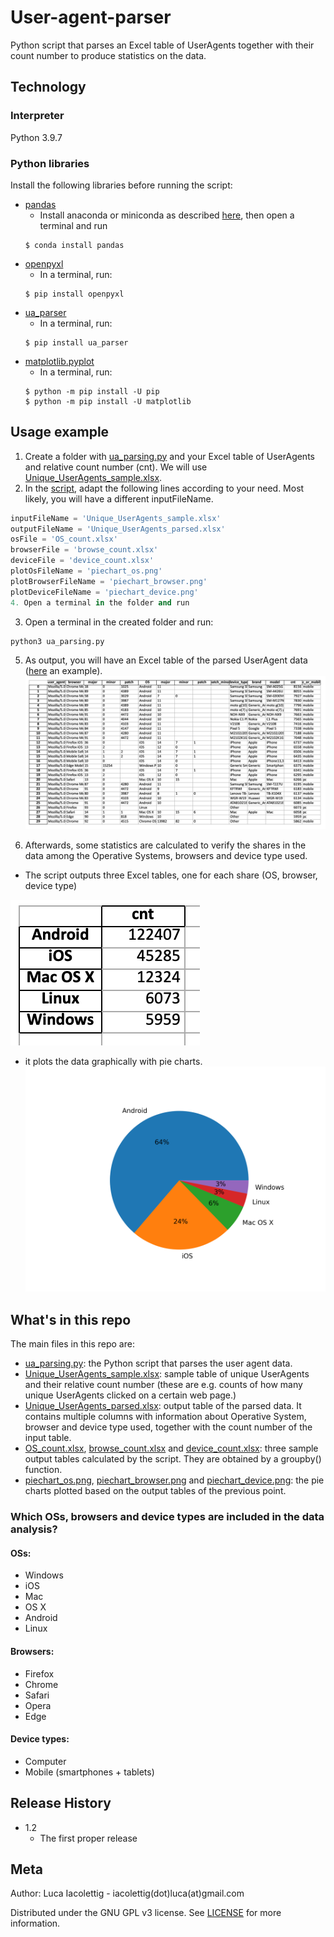 # User-agent-parser
Python script that parses an Excel table of UserAgents together with their count number to produce statistics on the data.

## Technology
### Interpreter
Python 3.9.7

### Python libraries
Install the following libraries before running the script:
* [pandas](https://pandas.pydata.org/)
  * Install anaconda or miniconda as described [here](https://pandas.pydata.org/pandas-docs/stable/getting_started/install.html), then open a terminal and run
  ```
  $ conda install pandas
  ```
* [openpyxl](https://openpyxl.readthedocs.io/en/stable/)
  * In a terminal, run:
  ```
  $ pip install openpyxl
  ```
* [ua_parser](https://github.com/ua-parser/uap-python)
  * In a terminal, run:
  ```
  $ pip install ua_parser
  ```
* [matplotlib.pyplot](https://matplotlib.org/stable/api/_as_gen/matplotlib.pyplot.html)
  * In a terminal, run:
  ```
  $ python -m pip install -U pip
  $ python -m pip install -U matplotlib 
  ```

## Usage example
1. Create a folder with [ua_parsing.py](https://github.com/lucalevi/User-agent-parser/blob/main/ua_parsing.py) and your Excel table of UserAgents and relative count number (cnt). We will use [Unique_UserAgents_sample.xlsx](https://github.com/lucalevi/User-agent-parser/blob/main/Unique_UserAgents_sample.xlsx).
2. In the [script](https://github.com/lucalevi/User-agent-parser/blob/main/ua_parsing.py), adapt the following lines according to your need. Most likely, you will have a different inputFileName.
```python
inputFileName = 'Unique_UserAgents_sample.xlsx'
outputFileName = 'Unique_UserAgents_parsed.xlsx'
osFile = 'OS_count.xlsx'
browserFile = 'browse_count.xlsx'
deviceFile = 'device_count.xlsx'
plotOsFileName = 'piechart_os.png'
plotBrowserFileName = 'piechart_browser.png'
plotDeviceFileName = 'piechart_device.png'
4. Open a terminal in the folder and run
```
3. Open a terminal in the created folder and run:
```
python3 ua_parsing.py
```
5. As output, you will have an Excel table of the parsed UserAgent data ([here](https://github.com/lucalevi/User-agent-parser/blob/main/Unique_UserAgents_parsed.xlsx) an example).
![Parsed UserAgent data](https://github.com/lucalevi/User-agent-parser/blob/main/Unique_UserAgents_parsed.png "Parsed UserAgent data")

6. Afterwards, some statistics are calculated to verify the shares in the data among the Operative Systems, browsers and device type used. 
 * The script outputs three Excel tables, one for each share (OS, browser, device type)
  
 ![Example of output table](https://github.com/lucalevi/User-agent-parser/blob/main/OS_count.png "Example of OS output table")
 * it plots the data graphically with pie charts.
 ![Example of OS share pie chart](https://github.com/lucalevi/User-agent-parser/blob/main/piechart_os.png "Example of OS share pie chart")


## What's in this repo
The main files in this repo are:
* [ua_parsing.py](https://github.com/lucalevi/User-agent-parser/blob/main/ua_parsing.py): the Python script that parses the user agent data.
* [Unique_UserAgents_sample.xlsx](https://github.com/lucalevi/User-agent-parser/blob/main/Unique_UserAgents_sample.xlsx): sample table of unique UserAgents and their relative count number (these are e.g. counts of how many unique UserAgents clicked on a certain web page.)
* [Unique_UserAgents_parsed.xlsx](https://github.com/lucalevi/User-agent-parser/blob/main/Unique_UserAgents_parsed.xlsx): output table of the parsed data. It contains multiple columns with information about Operative System, browser and device type used, together with the count number of the input table.
* [OS_count.xlsx](https://github.com/lucalevi/User-agent-parser/blob/main/OS_count.xlsx), [browse_count.xlsx](https://github.com/lucalevi/User-agent-parser/blob/main/browse_count.xlsx) and [device_count.xlsx](https://github.com/lucalevi/User-agent-parser/blob/main/device_count.xlsx): three sample output tables calculated by the script. They are obtained by a groupby() function.
* [piechart_os.png](https://github.com/lucalevi/User-agent-parser/blob/main/piechart_os.png), [piechart_browser.png](https://github.com/lucalevi/User-agent-parser/blob/main/piechart_browser.png) and [piechart_device.png](https://github.com/lucalevi/User-agent-parser/blob/main/piechart_device.png): the pie charts plotted based on the output tables of the previous point.


### Which OSs, browsers and device types are included in the data analysis?

#### OSs: 
* Windows
* iOS
* Mac
* OS X
* Android
* Linux

#### Browsers: 
* Firefox
* Chrome
* Safari
* Opera
* Edge

#### Device types:
* Computer
* Mobile (smartphones + tablets)


## Release History
* 1.2 
  * The first proper release

## Meta

Author: Luca Iacolettig - iacolettig(dot)luca(at)gmail.com

Distributed under the GNU GPL v3 license. See [LICENSE](..User-agent-parser/LICENSE) for more information.
